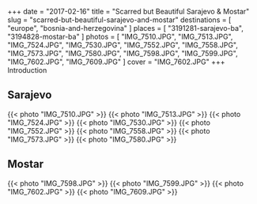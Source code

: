 +++
date   = "2017-02-16"
title  = "Scarred but Beautiful Sarajevo & Mostar"
slug   = "scarred-but-beautiful-sarajevo-and-mostar"
destinations = [ "europe", "bosnia-and-herzegovina" ]
places = [ "3191281-sarajevo-ba", "3194828-mostar-ba" ]
photos = [
  "IMG_7510.JPG", "IMG_7513.JPG", "IMG_7524.JPG", "IMG_7530.JPG", "IMG_7552.JPG",
  "IMG_7558.JPG", "IMG_7573.JPG", "IMG_7580.JPG", "IMG_7598.JPG", "IMG_7599.JPG",
  "IMG_7602.JPG", "IMG_7609.JPG"
]
cover = "IMG_7602.JPG"
+++
Introduction

<!--more-->
## Sarajevo
{{< photo "IMG_7510.JPG" >}}
{{< photo "IMG_7513.JPG" >}}
{{< photo "IMG_7524.JPG" >}}
{{< photo "IMG_7530.JPG" >}}
{{< photo "IMG_7552.JPG" >}}
{{< photo "IMG_7558.JPG" >}}
{{< photo "IMG_7573.JPG" >}}
{{< photo "IMG_7580.JPG" >}}

## Mostar
{{< photo "IMG_7598.JPG" >}}
{{< photo "IMG_7599.JPG" >}}
{{< photo "IMG_7602.JPG" >}}
{{< photo "IMG_7609.JPG" >}}